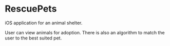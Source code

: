 # RescuePets
iOS application for an animal shelter.

User can view animals for adoption. There is also an algorithm to match the user to the best suited pet.
